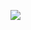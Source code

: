 ![](https://github.com/XawsLegior/instalador/tree/master/src/main/resources/com/worrigan/instalador/chip.png)
